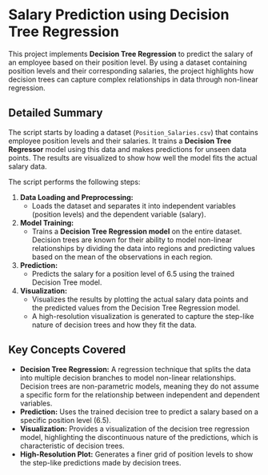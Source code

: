 # Salary Prediction using Decision Tree Regression

This project implements **Decision Tree Regression** to predict the salary of an employee based on their position level. By using a dataset containing position levels and their corresponding salaries, the project highlights how decision trees can capture complex relationships in data through non-linear regression. 

## Detailed Summary

The script starts by loading a dataset (`Position_Salaries.csv`) that contains employee position levels and their salaries. It trains a **Decision Tree Regressor** model using this data and makes predictions for unseen data points. The results are visualized to show how well the model fits the actual salary data.

The script performs the following steps:

1. **Data Loading and Preprocessing:**
   - Loads the dataset and separates it into independent variables (position levels) and the dependent variable (salary).
2. **Model Training:**
   - Trains a **Decision Tree Regression model** on the entire dataset. Decision trees are known for their ability to model non-linear relationships by dividing the data into regions and predicting values based on the mean of the observations in each region.
3. **Prediction:**
   - Predicts the salary for a position level of 6.5 using the trained Decision Tree model.
4. **Visualization:**
   - Visualizes the results by plotting the actual salary data points and the predicted values from the Decision Tree Regression model.
   - A high-resolution visualization is generated to capture the step-like nature of decision trees and how they fit the data.

## Key Concepts Covered

- **Decision Tree Regression:** A regression technique that splits the data into multiple decision branches to model non-linear relationships. Decision trees are non-parametric models, meaning they do not assume a specific form for the relationship between independent and dependent variables.
- **Prediction:** Uses the trained decision tree to predict a salary based on a specific position level (6.5).
- **Visualization:** Provides a visualization of the decision tree regression model, highlighting the discontinuous nature of the predictions, which is characteristic of decision trees.
- **High-Resolution Plot:** Generates a finer grid of position levels to show the step-like predictions made by decision trees.
